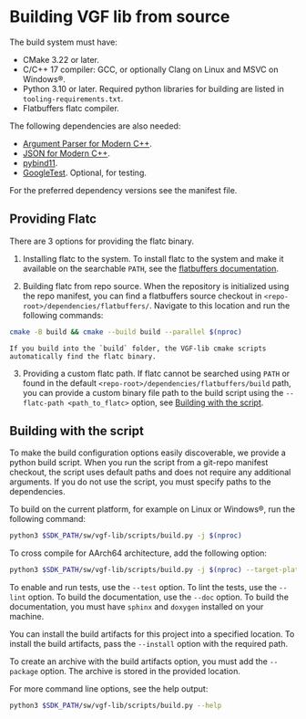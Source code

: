 # Building VGF lib from source

The build system must have:

- CMake 3.22 or later.
- C/C++ 17 compiler: GCC, or optionally Clang on Linux and MSVC on Windows®.
- Python 3.10 or later. Required python libraries for building are listed in
  `tooling-requirements.txt`.
- Flatbuffers flatc compiler.

The following dependencies are also needed:

- [Argument Parser for Modern C++](https://github.com/p-ranav/argparse).
- [JSON for Modern C++](https://github.com/nlohmann/json).
- [pybind11](https://github.com/pybind/pybind11).
- [GoogleTest](https://github.com/google/googletest). Optional, for testing.

For the preferred dependency versions see the manifest file.

## Providing Flatc

There are 3 options for providing the flatc binary.

1.  Installing flatc to the system. To install flatc to the system and make it
    available on the searchable `PATH`, see the
    [flatbuffers documentation](https://flatbuffers.dev/).

2.  Building flatc from repo source. When the repository is initialized using
    the repo manifest, you can find a flatbuffers source checkout in
    `<repo-root>/dependencies/flatbuffers/`. Navigate to this location and run
    the following commands:

```bash
cmake -B build && cmake --build build --parallel $(nproc)
```

```{note}
If you build into the `build` folder, the VGF-lib cmake scripts
automatically find the flatc binary.
```

3.  Providing a custom flatc path. If flatc cannot be searched using `PATH` or
    found in the default `<repo-root>/dependencies/flatbuffers/build` path, you
    can provide a custom binary file path to the build script using the
    `--flatc-path <path_to_flatc>` option, see
    [Building with the script](#building-with-the-script).

<a name="building-with-the-script"></a>

## Building with the script

To make the build configuration options easily discoverable, we provide a python
build script. When you run the script from a git-repo manifest checkout, the
script uses default paths and does not require any additional arguments. If you
do not use the script, you must specify paths to the dependencies.

To build on the current platform, for example on Linux or Windows®, run the
following command:

```bash
python3 $SDK_PATH/sw/vgf-lib/scripts/build.py -j $(nproc)
```

To cross compile for AArch64 architecture, add the following option:

```bash
python3 $SDK_PATH/sw/vgf-lib/scripts/build.py -j $(nproc) --target-platform aarch64
```

To enable and run tests, use the `--test` option. To lint the tests, use the
`--lint` option. To build the documentation, use the `--doc` option. To build
the documentation, you must have `sphinx` and `doxygen` installed on your
machine.

You can install the build artifacts for this project into a specified location.
To install the build artifacts, pass the `--install` option with the required
path.

To create an archive with the build artifacts option, you must add the
`--package` option. The archive is stored in the provided location.

For more command line options, see the help output:

```bash
python3 $SDK_PATH/sw/vgf-lib/scripts/build.py --help
```
